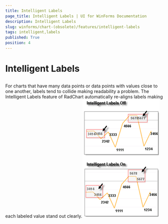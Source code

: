 ```yaml
---
title: Intelligent Labels
page_title: Intelligent Labels | UI for WinForms Documentation
description: Intelligent Labels
slug: winforms/chart-(obsolete)/features/intelligent-labels
tags: intelligent,labels
published: True
position: 4
---
```


# Intelligent Labels



## 

For charts that have many data points or data points with values close to one another, labels tend to collide making readability a problem. The Intelligent Labels feature of RadChart automatically re-aligns labels making each labeled value stand out clearly.![chart-features-intelligent-labels 001](images/chart-features-intelligent-labels001.png)
